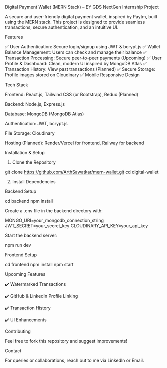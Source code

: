 Digital Payment Wallet (MERN Stack) – EY GDS NextGen Internship Project

A secure and user-friendly digital payment wallet, inspired by Paytm, built using the MERN stack. This project is designed to provide seamless transactions, secure authentication, and an intuitive UI.

Features

✅ User Authentication: Secure login/signup using JWT & bcrypt.js
✅ Wallet Balance Management: Users can check and manage their balance
✅ Transaction Processing: Secure peer-to-peer payments (Upcoming)
✅ User Profile & Dashboard: Clean, modern UI inspired by MongoDB Atlas
✅ Transaction History: View past transactions (Planned)
✅ Secure Storage: Profile images stored on Cloudinary
✅ Mobile Responsive Design

Tech Stack

Frontend: React.js, Tailwind CSS (or Bootstrap), Redux (Planned)

Backend: Node.js, Express.js

Database: MongoDB (MongoDB Atlas)

Authentication: JWT, bcrypt.js

File Storage: Cloudinary

Hosting (Planned): Render/Vercel for frontend, Railway for backend


Installation & Setup

1. Clone the Repository

git clone https://github.com/ArthSawatkar/mern-wallet.git
cd digital-wallet

2. Install Dependencies

Backend Setup

cd backend
npm install

Create a .env file in the backend directory with:

MONGO_URI=your_mongodb_connection_string
JWT_SECRET=your_secret_key
CLOUDINARY_API_KEY=your_api_key

Start the backend server:

npm run dev

Frontend Setup

cd frontend
npm install
npm start



Upcoming Features

✔️ Watermarked Transactions

✔️ GitHub & LinkedIn Profile Linking

✔️ Transaction History

✔️ UI Enhancements


Contributing

Feel free to fork this repository and suggest improvements!

Contact

For queries or collaborations, reach out to me via LinkedIn or Email.

